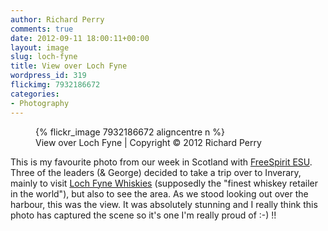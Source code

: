 ```yaml
---
author: Richard Perry
comments: true
date: 2012-09-11 18:00:11+00:00
layout: image
slug: loch-fyne
title: View over Loch Fyne
wordpress_id: 319
flickimg: 7932186672
categories:
- Photography
---
```


<figure markdown="1">
  {% flickr_image 7932186672 aligncentre n %}
  <figcaption>View over Loch Fyne | Copyright &copy; 2012 Richard Perry</figcaption>
</figure>

This is my favourite photo from our week in Scotland with [FreeSpirit ESU](http://freespiritesu.org.uk/campdiaries/lochgoilhead2012/). Three of the leaders (& George) decided to take a trip over to Inverary, mainly to visit [Loch Fyne Whiskies](http://www.lfw.co.uk/) (supposedly the "finest whiskey retailer in the world"), but also to see the area. As we stood looking out over the harbour, this was the view. It was absolutely stunning and I really think this photo has captured the scene so it's one I'm really proud of :-) !!
